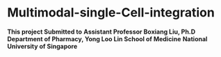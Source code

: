 # Multimodal-single-Cell-integration

**This project Submitted to**
**Assistant Professor Boxiang Liu, Ph.D**
**Department of Pharmacy, Yong Loo Lin School of Medicine**
**National University of Singapore**
